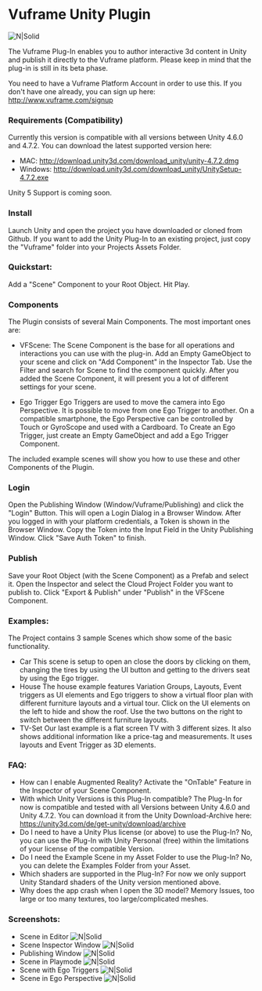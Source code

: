 # Vuframe Unity Plugin
![N|Solid](https://github.com/Vuframe/vuframe-plugin-unity/blob/master/Screenshots/header_sqr.png?raw=true)

The Vuframe Plug-In enables you to author interactive 3d content in Unity and publish it directly to the Vuframe platform. Please keep in mind that the plug-in is still in its beta phase.

You need to have a Vuframe Platform Account in order to use this. If you don't have one already, you can sign up here:
http://www.vuframe.com/signup

### Requirements (Compatibility)
Currently this version is compatible with all versions between Unity 4.6.0 and 4.7.2.
You can download the latest supported version here:
- MAC: http://download.unity3d.com/download_unity/unity-4.7.2.dmg
- Windows: http://download.unity3d.com/download_unity/UnitySetup-4.7.2.exe

Unity 5 Support is coming soon.
### Install
Launch Unity and open the project you have downloaded or cloned from Github. If you want to add the Unity Plug-In to an existing project, just copy the "Vuframe" folder into your Projects Assets Folder.
### Quickstart:
Add a "Scene" Component to your Root Object.  Hit Play.
### Components
The Plugin consists of several Main Components. The most important ones are:
-  VFScene:
The Scene Component is the base for all operations and interactions you can use with the plug-in. Add an Empty GameObject
to your scene and click on "Add Component" in the Inspector Tab. Use the Filter and search for
Scene to find the component quickly. After you added the Scene Component, it will present you a lot of different settings for your scene. 

- Ego Trigger
Ego Triggers are used to move the camera into Ego Perspective. It is possible to move from one Ego Trigger to another. On a compatible smartphone, the Ego Perspective can be controlled by Touch or GyroScope and used with a Cardboard. 
To Create an Ego Trigger, just create an Empty GameObject and add a Ego Trigger Component.

The included example scenes will show you how to use these and other Components of the Plugin.

### Login
Open the Publishing Window (Window/Vuframe/Publishing) and click the "Login" Button. This will open a Login Dialog in a Browser Window. After you logged in with your platform credentials, a Token is shown in the Browser Window. Copy the Token into the Input Field in the Unity Publishing Window. Click "Save Auth Token" to finish.
### Publish
Save your Root Object (with the Scene Component) as a Prefab and select it. Open the Inspector and select the Cloud Project Folder you want to publish to. Click "Export & Publish" under "Publish" in the VFScene Component.
### Examples:
The Project contains 3 sample Scenes which show some of the basic functionality.
- Car
This scene is setup to open an close the doors by clicking on them, changing the tires by using the UI button
and getting to the drivers seat by using the Ego trigger.
- House
The house example features Variation Groups, Layouts, Event triggers as UI elements and Ego triggers to show
a virtual floor plan with different furniture layouts and a virtual tour. Click on the UI elements on the left to hide
and show the roof. Use the two buttons on the right to switch between the different furniture layouts.
- TV-Set
Our last example is a flat screen TV with 3 different sizes. It also shows additional information like a price-tag and
measurements. It uses layouts and Event Trigger as 3D elements.

### FAQ:
- How can I enable Augmented Reality?
Activate the "OnTable" Feature in the Inspector of your Scene Component.
- With which Unity Versions is this Plug-In compatible?
The Plug-In for now is compatible and tested with all Versions between Unity 4.6.0 and Unity 4.7.2. You can download it from the Unity
Download-Archive here: https://unity3d.com/de/get-unity/download/archive
- Do I need to have a Unity Plus license (or above) to use the Plug-In?
No, you can use the Plug-In with Unity Personal (free) within the limitations of your license of the compatible
Version.
- Do I need the Example Scene in my Asset Folder to use the Plug-In?
No, you can delete the Examples Folder from your Asset.
- Which shaders are supported in the Plug-In?
For now we only support Unity Standard shaders of the Unity version mentioned above.
- Why does the app crash when I open the 3D model?
Memory Issues, too large or too many textures, too large/complicated meshes.

### Screenshots:
- Scene in Editor
![N|Solid](https://github.com/Vuframe/vuframe-plugin-unity/blob/master/Screenshots/1.JPG?raw=true)
- Scene Inspector Window
![N|Solid](https://github.com/Vuframe/vuframe-plugin-unity/blob/master/Screenshots/2.JPG?raw=true)
- Publishing Window
![N|Solid](https://github.com/Vuframe/vuframe-plugin-unity/blob/master/Screenshots/3.JPG?raw=true)
- Scene in Playmode
![N|Solid](https://github.com/Vuframe/vuframe-plugin-unity/blob/master/Screenshots/4.JPG?raw=true)
- Scene with Ego Triggers
![N|Solid](https://github.com/Vuframe/vuframe-plugin-unity/blob/master/Screenshots/5.JPG?raw=true)
- Scene in Ego Perspective
![N|Solid](https://github.com/Vuframe/vuframe-plugin-unity/blob/master/Screenshots/6.JPG?raw=true)